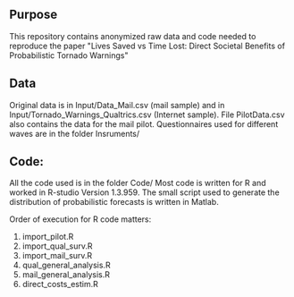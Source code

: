 ## Purpose
This repository contains anonymized raw data and code needed to reproduce the paper "Lives Saved vs Time Lost: Direct Societal Benefits of Probabilistic Tornado Warnings"

## Data
Original data is in Input/Data_Mail.csv (mail sample) and in Input/Tornado_Warnings_Qualtrics.csv (Internet sample).
File PilotData.csv also contains the data for the mail pilot.
Questionnaires used for different waves are in the folder Insruments/

## Code:
All the code used is in the folder Code/
Most code is written for R and worked in R-studio Version 1.3.959. The small script used to generate the distribution of probabilistic forecasts is written in Matlab.

Order of execution for R code matters:
1. import_pilot.R
2. import_qual_surv.R
3. import_mail_surv.R
4. qual_general_analysis.R
5. mail_general_analysis.R
6. direct_costs_estim.R